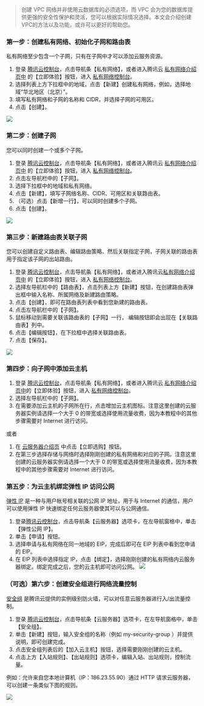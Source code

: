> 创建 VPC 网络并非使用云数据库的必须选项，而 VPC 会为您的数据库提供更强的安全性保护和灵活，您可以根据实际情况选择。本文会介绍创建VPC的方法以及功能，或许可以更好的帮助您。



### 第一步：创建私有网络、初始化子网和路由表
私有网络至少包含一个子网，只有在子网中才可以添加云服务资源。

1) 登录 [腾讯云控制台](https://console.cloud.tencent.com/)，点击导航条【私有网络】，或者进入腾讯云 [私有网络介绍页中](https://cloud.tencent.com/product/vpc.html) 的【立即体验】按钮，进入 [私有网络控制台](https://console.cloud.tencent.com/vpc/)。
2)	选择列表上方下拉框中的地域，点击【新建】创建私有网络，例如，选择地域“华北地区（北京）”。
3)	填写私有网络和子网的名称和 CIDR，并选择子网的可用区。
4)	点击【创建】。

![](//mccdn.qcloud.com/static/img/55cdba64e785d9b073bc4169a9459e39/image.png)

### 第二步：创建子网
您可以同时创建一个或多个子网。

1) 登录 [腾讯云控制台](https://console.cloud.tencent.com/)，点击导航条【私有网络】，或者进入腾讯云 [私有网络介绍页中](https://cloud.tencent.com/product/vpc.html) 的【立即体验】按钮，进入 [私有网络控制台](https://console.cloud.tencent.com/vpc/)。
2)	点击左导航栏中的【子网】。
3)	选择下拉框中的地域和私有网络。
4)	点击【新建】，填写子网络名称、CIDR、可用区和关联路由表。
5)	（可选）点击【新增一行】，可以同时创建多个子网。
6)	点击【创建】。

![](//mccdn.qcloud.com/static/img/66a4e93f7f8dfeeed421fb799fd09137/image.png)


### 第三步：新建路由表关联子网
您可以创建自定义路由表、编辑路由策略、然后关联指定子网，子网关联的路由表用于指定该子网的出站路由。

1) 登录 [腾讯云控制台](https://console.cloud.tencent.com/)，点击导航条【私有网络】，或者进入腾讯云[私有网络介绍页中](https://cloud.tencent.com/product/vpc.html) 的【立即体验】按钮，进入 [私有网络控制台](https://console.cloud.tencent.com/vpc/)。
2) 选择左导航栏中的【路由表】，点击列表上方【新建】按钮，在创建路由表弹出框中输入名称、所属网络及新建路由策略。
3) 点击【创建】，即可在路由表列表中看到您新建的路由表。
4) 点击左导航栏中的【子网】。
5) 鼠标移动到需要关联该路由表的【子网】一行， 编辑按钮即会出现在【关联路由表】列中。
6) 点击【编辑按钮】，在下拉框中选择关联路由表。
7) 点击【保存】。

![](//mccdn.qcloud.com/static/img/a41758221e11cacef5dbdbd53f06049a/image.png)


### 第四步：向子网中添加云主机

1) 登录 [腾讯云控制台](https://console.cloud.tencent.com/)，点击导航条【私有网络】，或者进入腾讯云 [私有网络介绍页中](https://cloud.tencent.com/product/vpc.html)的【立即体验】按钮，进入 [私有网络控制台](https://console.cloud.tencent.com/vpc/)。
2) 选择左导航栏中的【子网】。
3) 在需要添加云主机的子网所在行，点击增加云主机图标。注意这里创建的云服务器实例请选择一个大于 0 的带宽或选择使用流量收费，因为本教程中的其他步骤需要对 Internet 进行访问。

或者

1)	在 [云服务器介绍页](https://cloud.tencent.com/product/cvm.html) 中点击【立即选购】按钮。
2)	在第三步选择存储与网络时选择刚刚创建的私有网络和对应的子网。注意这里创建的云服务器实例请选择一个大于 0 的带宽或选择使用流量收费，因为本教程中的其他步骤需要对 Internet 进行访问。

### 第五步：为云主机绑定弹性 IP 访问公网
[弹性 IP](https://cloud.tencent.com/doc/product/213/1941) 是一种与用户帐号相关联的公网 IP 地址，用于与 Internet 的通信，用户可以使用弹性 IP 快速绑定任何云服务器使其可以与公网通信。

1) 登录[腾讯云控制台](https://console.cloud.tencent.com/)，点击导航条【云服务器】选项卡，在左导航窗格中，单击【弹性公网 IP】。
2) 单击【申请】按钮。
3) 选择申请与私有网络在同一地域的 EIP，完成后即可在 EIP 列表中看到您申请的 EIP。
4) 在 EIP 列表中选择指定 IP，点击【绑定】，选择刚刚创建的私有网络内云服务器绑定。绑定完成之后，您的云主机即可访问公网。
![](//mccdn.qcloud.com/static/img/4853aa0215993d8ce40e965cafee6bf8/image.png)

### （可选）第六步：创建安全组进行网络流量控制
[安全组](https://cloud.tencent.com/doc/product/213/500) 是腾讯云提供的实例级别防火墙，可以对任意云服务器进行入/出流量控制。

1) 登录 [腾讯云控制台](https://console.cloud.tencent.com/)，点击导航条【云服务器】选项卡，在左导航窗格中，单击【安全组】。
2) 单击【新建】按钮，输入安全组的名称（例如 my-security-group ）并提供说明，即可创建完成。
3) 点击安全组列表后的【加入云主机】按钮，选择需要刚刚创建的云主机。
6) 点击上方【入站规则】、【出站规则】选项卡，编辑入站、出站规则，控制流量。

例如：允许来自您本地计算机（IP：186.23.55.90）通过 HTTP 请求云服务器，可以创建一条类似下图的规则。

![](//mccdn.qcloud.com/static/img/3dab4565be71898ca2e0e9cf79639c92/image.png)

